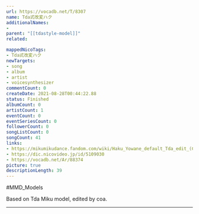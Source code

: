 ```yaml
---
url: https://vocadb.net/T/8307
name: Tda式改変ハク
additionalNames: 
- 
parent: "[[tdastyle-model]]"
related:

mappedNicoTags:
- Tda式改変ハク
newTargets:
- song
- album
- artist
- voicesynthesizer
commentCount: 0
createDate: 2021-08-28T00:44:22.88
status: Finished
albumCount: 0
artistCount: 1
eventCount: 0
eventSeriesCount: 0
followerCount: 0
songListCount: 0
songCount: 41
links: 
- https://mikumikudance.fandom.com/wiki/Haku_Yowane_default_Tda_edit_(Coa)
- https://dic.nicovideo.jp/id/5109030
- https://vocadb.net/Ar/88374
picture: true
descriptionLength: 39
---
```


#MMD_Models

Based on Tda Miku model, edited by coa.

---

